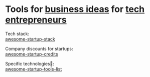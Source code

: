 
# Tools for [business ideas](https://notageni.us/entrepreneur-idea/) for [tech entrepreneurs](https://trendless.tech/entrepreneur/)

Tech stack:  
[awesome-startup-stack](https://github.com/cristobalcl/awesome-startup-stack)

Company discounts for startups:  
[awesome-startup-credits](https://github.com/dakshshah96/awesome-startup-credits)

Specific technologies💩:  
[awesome-startup-tools-list](https://github.com/Ibexoft/awesome-startup-tools-list)
